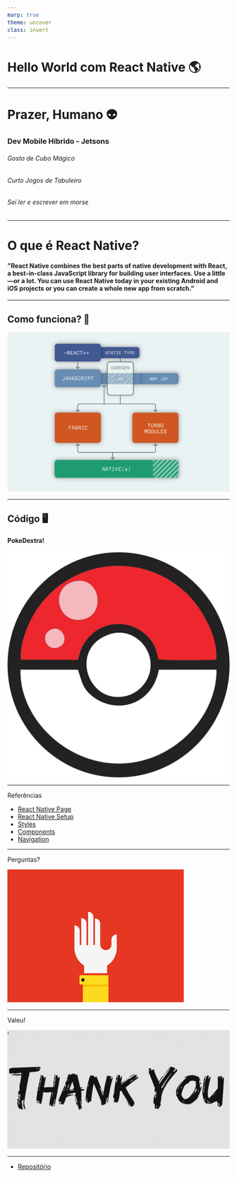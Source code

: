 ```yaml
---
marp: true
theme: uncover
class: invert
---
```


# Hello World com React Native 🌎

---

# Prazer, Humano 👽
### Dev Mobile Híbrido - Jetsons
###### Gosto de Cubo Mágico
###### Curto Jogos de Tabuleiro
###### Sei ler e escrever em morse

---

# O que é React Native?
#### "React Native combines the best parts of native development with React, a best-in-class JavaScript library for building user interfaces. Use a little—or a lot. You can use React Native today in your existing Android and iOS projects or you can create a whole new app from scratch."

---

## Como funciona? 🤔
![height:500px](assets/readme/how.png)

---

## Código 🖥️
#### PokeDextra!
![height:300px](assets/readme/pokebola.jpg)


---

Referências
- [React Native Page](https://reactnative.dev/)
- [React Native Setup](https://reactnative.dev/docs/environment-setup)
- [Styles](https://reactnative.dev/docs/style)
- [Components](https://reactnative.dev/docs/components-and-apis)
- [Navigation](https://reactnavigation.org/docs/getting-started)

---

Perguntas?

![height:500px](assets/readme/questions.gif)

---

Valeu!

![height:500px](assets/readme/tks.gif)

---
- [Repositório](https://github.com/humanolaranja/rn_hello)